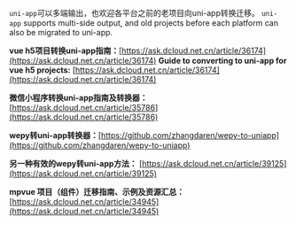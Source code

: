 
`uni-app`可以多端输出，也欢迎各平台之前的老项目向uni-app转换迁移。
`uni-app` supports multi-side output, and old projects before each platform can also be migrated to uni-app.


**vue h5项目转换uni-app指南：**[https://ask.dcloud.net.cn/article/36174](https://ask.dcloud.net.cn/article/36174)
**Guide to converting to uni-app for vue h5 projects:** [https://ask.dcloud.net.cn/article/36174](https://ask.dcloud.net.cn/article/36174)

**微信小程序转换uni-app指南及转换器：**[https://ask.dcloud.net.cn/article/35786](https://ask.dcloud.net.cn/article/35786)

**wepy转uni-app转换器：**[https://github.com/zhangdaren/wepy-to-uniapp](https://github.com/zhangdaren/wepy-to-uniapp)

**另一种有效的wepy转uni-app方法：** [https://ask.dcloud.net.cn/article/39125](https://ask.dcloud.net.cn/article/39125)

**mpvue 项目（组件）迁移指南、示例及资源汇总：** [https://ask.dcloud.net.cn/article/34945](https://ask.dcloud.net.cn/article/34945)

